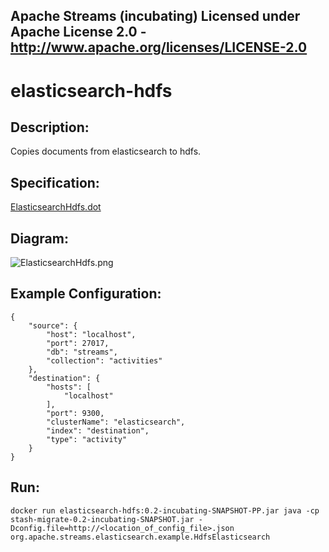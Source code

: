 Apache Streams (incubating)
Licensed under Apache License 2.0 - http://www.apache.org/licenses/LICENSE-2.0
--------------------------------------------------------------------------------

elasticsearch-hdfs
==============================

Description:
-----------------

Copies documents from elasticsearch to hdfs.

Specification:
-----------------

[ElasticsearchHdfs.dot](src/main/resources/ElasticsearchHdfs.dot "ElasticsearchHdfs.dot" )

Diagram:
-----------------

![ElasticsearchHdfs.png](./ElasticsearchHdfs.png?raw=true)

Example Configuration:
----------------------

    {
        "source": {
            "host": "localhost",
            "port": 27017,
            "db": "streams",
            "collection": "activities"
        },
        "destination": {
            "hosts": [
                "localhost"
            ],
            "port": 9300,
            "clusterName": "elasticsearch",
            "index": "destination",
            "type": "activity"
        }
    }

Run:
--------

`docker run elasticsearch-hdfs:0.2-incubating-SNAPSHOT-PP.jar java -cp stash-migrate-0.2-incubating-SNAPSHOT.jar -Dconfig.file=http://<location_of_config_file>.json org.apache.streams.elasticsearch.example.HdfsElasticsearch`
